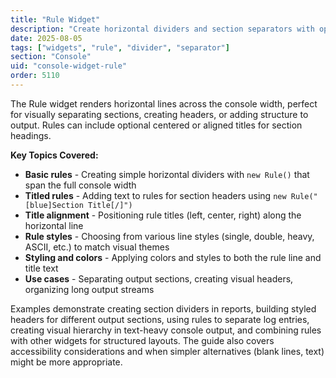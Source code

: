 ```yaml
---
title: "Rule Widget"
description: "Create horizontal dividers and section separators with optional titles"
date: 2025-08-05
tags: ["widgets", "rule", "divider", "separator"]
section: "Console"
uid: "console-widget-rule"
order: 5110
---
```


The Rule widget renders horizontal lines across the console width, perfect for visually separating sections, creating headers, or adding structure to output. Rules can include optional centered or aligned titles for section headings.

**Key Topics Covered:**

* **Basic rules** - Creating simple horizontal dividers with `new Rule()` that span the full console width
* **Titled rules** - Adding text to rules for section headers using `new Rule("[blue]Section Title[/]")`
* **Title alignment** - Positioning rule titles (left, center, right) along the horizontal line
* **Rule styles** - Choosing from various line styles (single, double, heavy, ASCII, etc.) to match visual themes
* **Styling and colors** - Applying colors and styles to both the rule line and title text
* **Use cases** - Separating output sections, creating visual headers, organizing long output streams

Examples demonstrate creating section dividers in reports, building styled headers for different output sections, using rules to separate log entries, creating visual hierarchy in text-heavy console output, and combining rules with other widgets for structured layouts. The guide also covers accessibility considerations and when simpler alternatives (blank lines, text) might be more appropriate.
